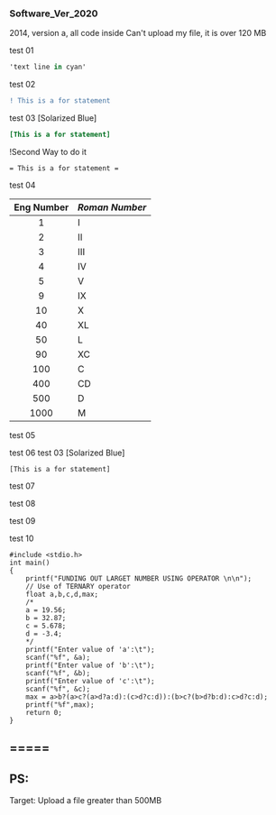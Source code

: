 ###   Software_Ver_2020

2014, version a, all code inside
Can't upload my file, it is over 120 MB

test 01
```cs
'text line in cyan'
```
test 02
```diff
! This is a for statement
```

test 03 [Solarized Blue]
```ini
[This is a for statement]
```
!Second Way to do it
```asciidoc
= This is a for statement =
```
test 04

|Eng Number |*Roman Number* |
|:-:|:-|
| 1 | I |
| 2 | II |
| 3 | III |
| 4 | IV |
| 5 | V |
| 9 | IX |
| 10 | X |
| 40 | XL |
| 50 | L |
| 90 | XC |
| 100 | C |
| 400 | CD |
| 500 | D |
| 1000 | M |





test 05

test 06
test 03 [Solarized Blue]
```green
[This is a for statement]
```
test 07

test 08

test 09

test 10

~~~
#include <stdio.h>
int main()
{
    printf("FUNDING OUT LARGET NUMBER USING OPERATOR \n\n");
    // Use of TERNARY operator
    float a,b,c,d,max;
    /*
    a = 19.56;
    b = 32.87;
    c = 5.678;
    d = -3.4;
    */
    printf("Enter value of 'a':\t");
    scanf("%f", &a);
    printf("Enter value of 'b':\t");
    scanf("%f", &b);
    printf("Enter value of 'c':\t");
    scanf("%f", &c);
    max = a>b?(a>c?(a>d?a:d):(c>d?c:d)):(b>c?(b>d?b:d):c>d?c:d);
    printf("%f",max);
    return 0;
}
~~~
=====
-----
## PS:
Target:   Upload a file greater than 500MB

